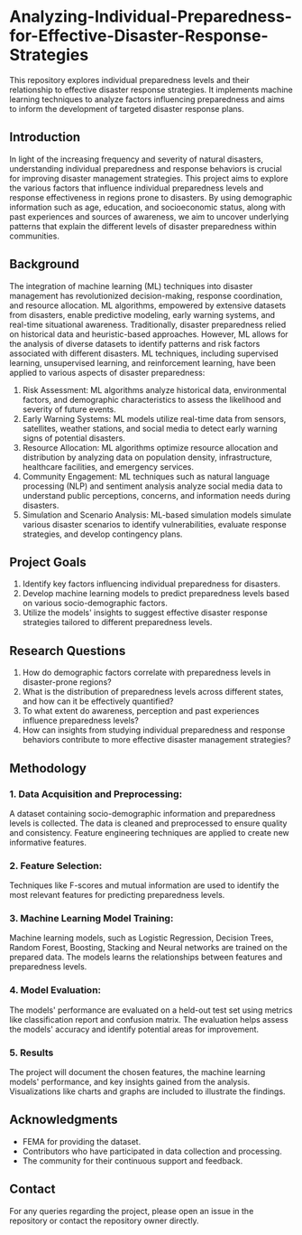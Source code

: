 # Analyzing-Individual-Preparedness-for-Effective-Disaster-Response-Strategies
This repository explores individual preparedness levels and their relationship to effective disaster response strategies. It implements machine learning techniques to analyze factors influencing preparedness and aims to inform the development of targeted disaster response plans.

## Introduction
In light of the increasing frequency and severity of natural disasters, understanding individual preparedness and response behaviors is crucial for improving disaster management strategies. This project aims to explore the various factors that influence individual preparedness levels and response effectiveness in regions prone to disasters. By using demographic information such as age, education, and socioeconomic status, along with past experiences and sources of awareness, we aim to uncover underlying patterns that explain the different levels of disaster preparedness within communities.

## Background
The integration of machine learning (ML) techniques into disaster management has revolutionized decision-making, response coordination, and resource allocation. ML algorithms, empowered by extensive datasets from disasters, enable predictive modeling, early warning systems, and real-time situational awareness.
Traditionally, disaster preparedness relied on historical data and heuristic-based approaches. However, ML allows for the analysis of diverse datasets to identify patterns and risk factors associated with different disasters. ML techniques, including supervised learning, unsupervised learning, and reinforcement learning, have been applied to various aspects of disaster preparedness:
1. Risk Assessment: ML algorithms analyze historical data, environmental factors, and demographic characteristics to assess the likelihood and severity of future events.
2. Early Warning Systems: ML models utilize real-time data from sensors, satellites, weather stations, and social media to detect early warning signs of potential disasters.
3. Resource Allocation: ML algorithms optimize resource allocation and distribution by analyzing data on population density, infrastructure, healthcare facilities, and emergency services.
4. Community Engagement: ML techniques such as natural language processing (NLP) and sentiment analysis analyze social media data to understand public perceptions, concerns, and information needs during disasters.
5. Simulation and Scenario Analysis: ML-based simulation models simulate various disaster scenarios to identify vulnerabilities, evaluate response strategies, and develop contingency plans.

## Project Goals

1. Identify key factors influencing individual preparedness for disasters.
2. Develop machine learning models to predict preparedness levels based on various socio-demographic factors.
3. Utilize the models' insights to suggest effective disaster response strategies tailored to different preparedness levels.

## Research Questions
1. How do demographic factors correlate with preparedness levels in disaster-prone regions?
2. What is the distribution of preparedness levels across different states, and how can it be effectively quantified?
3. To what extent do awareness, perception and past experiences influence preparedness levels?
4. How can insights from studying individual preparedness and response behaviors contribute to more effective disaster management strategies?

## Methodology

### 1. Data Acquisition and Preprocessing:

A dataset containing socio-demographic information and preparedness levels is collected.
The data is cleaned and preprocessed to ensure quality and consistency.
Feature engineering techniques are applied to create new informative features.

### 2. Feature Selection:

Techniques like F-scores and mutual information are used to identify the most relevant features for predicting preparedness levels.

### 3. Machine Learning Model Training:

Machine learning models, such as Logistic Regression, Decision Trees, Random Forest, Boosting, Stacking and Neural networks are trained on the prepared data.
The models learns the relationships between features and preparedness levels.

### 4. Model Evaluation:

The models' performance are evaluated on a held-out test set using metrics like classification report and confusion matrix.
The evaluation helps assess the models' accuracy and identify potential areas for improvement.

### 5. Results

The project will document the chosen features, the machine learning models' performance, and key insights gained from the analysis.
Visualizations like charts and graphs are included to illustrate the findings.

## Acknowledgments

- FEMA for providing the dataset.
- Contributors who have participated in data collection and processing.
- The community for their continuous support and feedback.

## Contact

For any queries regarding the project, please open an issue in the repository or contact the repository owner directly.
